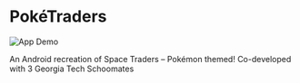 # PokéTraders

![App Demo](./github/demo.gif)

An Android recreation of Space Traders – Pokémon themed!
Co-developed with 3 Georgia Tech Schoomates
